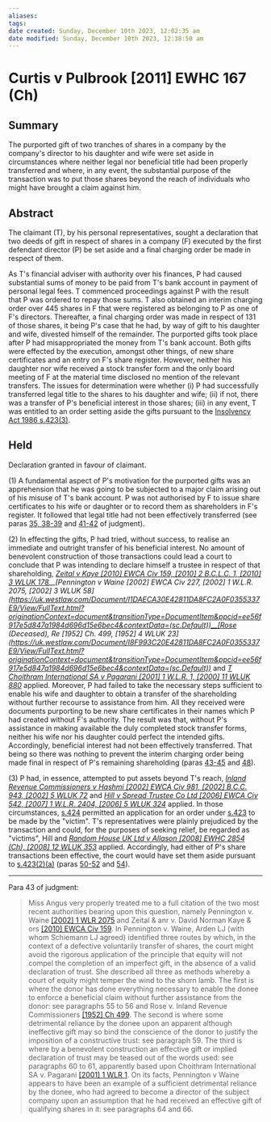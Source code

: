 ```yaml
---
aliases: 
tags: 
date created: Sunday, December 10th 2023, 12:02:35 am
date modified: Sunday, December 10th 2023, 12:38:50 am
---
```


# Curtis v Pulbrook [2011] EWHC 167 (Ch)

## Summary

The purported gift of two tranches of shares in a company by the company's director to his daughter and wife were set aside in circumstances where neither legal nor beneficial title had been properly transferred and where, in any event, the substantial purpose of the transaction was to put those shares beyond the reach of individuals who might have brought a claim against him.

## Abstract

The claimant (T), by his personal representatives, sought a declaration that two deeds of gift in respect of shares in a company (F) executed by the first defendant director (P) be set aside and a final charging order be made in respect of them.

As T's financial adviser with authority over his finances, P had caused substantial sums of money to be paid from T's bank account in payment of personal legal fees. T commenced proceedings against P with the result that P was ordered to repay those sums. T also obtained an interim charging order over 445 shares in F that were registered as belonging to P as one of F's directors. Thereafter, a final charging order was made in respect of 131 of those shares, it being P's case that he had, by way of gift to his daughter and wife, divested himself of the remainder. The purported gifts took place after P had misappropriated the money from T's bank account. Both gifts were effected by the execution, amongst other things, of new share certificates and an entry on F's share register. However, neither his daughter nor wife received a stock transfer form and the only board meeting of F at the material time disclosed no mention of the relevant transfers. The issues for determination were whether (i) P had successfully transferred legal title to the shares to his daughter and wife; (ii) if not, there was a transfer of P's beneficial interest in those shares; (iii) in any event, T was entitled to an order setting aside the gifts pursuant to the [Insolvency Act 1986 s.423(3)](https://uk.westlaw.com/Document/ID7FEE510E44A11DA8D70A0E70A78ED65/View/FullText.html?originationContext=document&transitionType=DocumentItem&ppcid=ee56f917e5d847a1984d696d15e6bec4&contextData=(sc.Default)).

## Held

Declaration granted in favour of claimant.

(1) A fundamental aspect of P's motivation for the purported gifts was an apprehension that he was going to be subjected to a major claim arising out of his misuse of T's bank account. P was not authorised by F to issue share certificates to his wife or daughter or to record them as shareholders in F's register. It followed that legal title had not been effectively transferred (see paras [35, 38-39](javascript:void(0); "View judgment paragraphs") and [41-42](javascript:void(0); "View judgment paragraphs") of judgment).

(2) In effecting the gifts, P had tried, without success, to realise an immediate and outright transfer of his beneficial interest. No amount of benevolent construction of those transactions could lead a court to conclude that P was intending to declare himself a trustee in respect of that shareholding, _[Zeital v Kaye [2010] EWCA Civ 159, [2010] 2 B.C.L.C. 1, [2010] 3 WLUK 178](https://uk.westlaw.com/Document/I104EB43028D611DF8408C477981577AD/View/FullText.html?originationContext=document&transitionType=DocumentItem&ppcid=ee56f917e5d847a1984d696d15e6bec4&contextData=(sc.Default))__[Pennington v Waine [2002] EWCA Civ 227, [2002] 1 W.L.R. 2075, [2002] 3 WLUK 58](https://uk.westlaw.com/Document/I1DAECA30E42811DA8FC2A0F0355337E9/View/FullText.html?originationContext=document&transitionType=DocumentItem&ppcid=ee56f917e5d847a1984d696d15e6bec4&contextData=(sc.Default))__[Rose (Deceased), Re [1952] Ch. 499, [1952] 4 WLUK 23](https://uk.westlaw.com/Document/I8F993C20E42811DA8FC2A0F0355337E9/View/FullText.html?originationContext=document&transitionType=DocumentItem&ppcid=ee56f917e5d847a1984d696d15e6bec4&contextData=(sc.Default))_ and _[T Choithram International SA v Pagarani [2001] 1 W.L.R. 1, [2000] 11 WLUK 880](https://uk.westlaw.com/Document/IC7746611E42811DA8FC2A0F0355337E9/View/FullText.html?originationContext=document&transitionType=DocumentItem&ppcid=ee56f917e5d847a1984d696d15e6bec4&contextData=(sc.Default))_ applied. Moreover, P had failed to take the necessary steps sufficient to enable his wife and daughter to obtain a transfer of the shareholding without further recourse to assistance from him. All they received were documents purporting to be new share certificates in their names which P had created without F's authority. The result was that, without P's assistance in making available the duly completed stock transfer forms, neither his wife nor his daughter could perfect the intended gifts. Accordingly, beneficial interest had not been effectively transferred. That being so there was nothing to prevent the interim charging order being made final in respect of P's remaining shareholding (paras [43-45](javascript:void(0); "View judgment paragraphs") and [48](javascript:void(0); "View judgment paragraphs")).

(3) P had, in essence, attempted to put assets beyond T's reach, _[Inland Revenue Commissioners v Hashmi [2002] EWCA Civ 981, [2002] B.C.C. 943, [2002] 5 WLUK 72](https://uk.westlaw.com/Document/IC6D9F040E42711DA8FC2A0F0355337E9/View/FullText.html?originationContext=document&transitionType=DocumentItem&ppcid=ee56f917e5d847a1984d696d15e6bec4&contextData=(sc.Default))_ and _[Hill v Spread Trustee Co Ltd [2006] EWCA Civ 542, [2007] 1 W.L.R. 2404, [2006] 5 WLUK 324](https://uk.westlaw.com/Document/I65BEC920E43611DA8FC2A0F0355337E9/View/FullText.html?originationContext=document&transitionType=DocumentItem&ppcid=ee56f917e5d847a1984d696d15e6bec4&contextData=(sc.Default))_ applied. In those circumstances, [s.424](https://uk.westlaw.com/Document/ID800E0E0E44A11DA8D70A0E70A78ED65/View/FullText.html?originationContext=document&transitionType=DocumentItem&ppcid=ee56f917e5d847a1984d696d15e6bec4&contextData=(sc.Default)) permitted an application for an order under [s.423](https://uk.westlaw.com/Document/ID7FEE510E44A11DA8D70A0E70A78ED65/View/FullText.html?originationContext=document&transitionType=DocumentItem&ppcid=ee56f917e5d847a1984d696d15e6bec4&contextData=(sc.Default)) to be made by the "victim". T's representatives were plainly prejudiced by the transaction and could, for the purposes of seeking relief, be regarded as "victims", Hill and _[Random House UK Ltd v Allason [2008] EWHC 2854 (Ch), [2008] 12 WLUK 353](https://uk.westlaw.com/Document/IF97061B0CD8111DD9F14858F17792F5A/View/FullText.html?originationContext=document&transitionType=DocumentItem&ppcid=ee56f917e5d847a1984d696d15e6bec4&contextData=(sc.Default))_ applied. Accordingly, had either of P's share transactions been effective, the court would have set them aside pursuant to [s.423(2)(a)](https://uk.westlaw.com/Document/ID7FEE510E44A11DA8D70A0E70A78ED65/View/FullText.html?originationContext=document&transitionType=DocumentItem&ppcid=ee56f917e5d847a1984d696d15e6bec4&contextData=(sc.Default)) (paras [50-52](javascript:void(0); "View judgment paragraphs") and [54](javascript:void(0); "View judgment paragraphs")).

---

Para 43 of judgment:

> Miss Angus very properly treated me to a full citation of the two most recent authorities bearing upon this question, namely Pennington v. Waine [[2002] 1 WLR 2075](https://www.bailii.org/cgi-bin/redirect.cgi?path=/ew/cases/EWCA/Civ/2002/227.html "Link to BAILII version") and Zeital & anr v. David Norman Kaye & ors [[2010] EWCA Civ 159](https://www.bailii.org/ew/cases/EWCA/Civ/2010/159.html "Link to BAILII version"). In Pennington v. Waine, Arden LJ (with whom Schiemann LJ agreed) identified three routes by which, in the context of a defective voluntarily transfer of shares, the court might avoid the rigorous application of the principle that equity will not compel the completion of an imperfect gift, in the absence of a valid declaration of trust. She described all three as methods whereby a court of equity might temper the wind to the shorn lamb. The first is where the donor has done everything necessary to enable the donee to enforce a beneficial claim without further assistance from the donor: see paragraphs 55 to 56 and Rose v. Inland Revenue Commissioners [[1952] Ch 499](https://www.bailii.org/ew/cases/EWCA/Civ/1952/4.html "Link to BAILII version"). The second is where some detrimental reliance by the donee upon an apparent although ineffective gift may so bind the conscience of the donor to justify the imposition of a constructive trust: see paragraph 59. The third is where by a benevolent construction an effective gift or implied declaration of trust may be teased out of the words used: see paragraphs 60 to 61, apparently based upon Choithram International SA v. Pagarani [[2001] 1 WLR 1](https://www.bailii.org/cgi-bin/redirect.cgi?path=/uk/cases/UKPC/2000/46.html "Link to BAILII version"). On its facts, Pennington v Waine appears to have been an example of a sufficient detrimental reliance by the donee, who had agreed to become a director of the subject company upon an assumption that he had received an effective gift of qualifying shares in it: see paragraphs 64 and 66.
